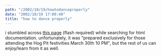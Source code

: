 ```yaml
---
path: "/2002/10/19/howtodanceproperly" 
date: "2002/10/19 17:00:48" 
title: "how to dance properly" 
---
```

<p>i stumbled across <a href="http://www.zefrank.com/invite/swfs/index2.html">this page</a> (flash required) while searching for html documentation. unfortunately, it was <q>prepared exclusively for those attending the Hog Pit festivities March 30th 10 PM</q>, but the rest of us can enjoy/learn from it as well.</p>